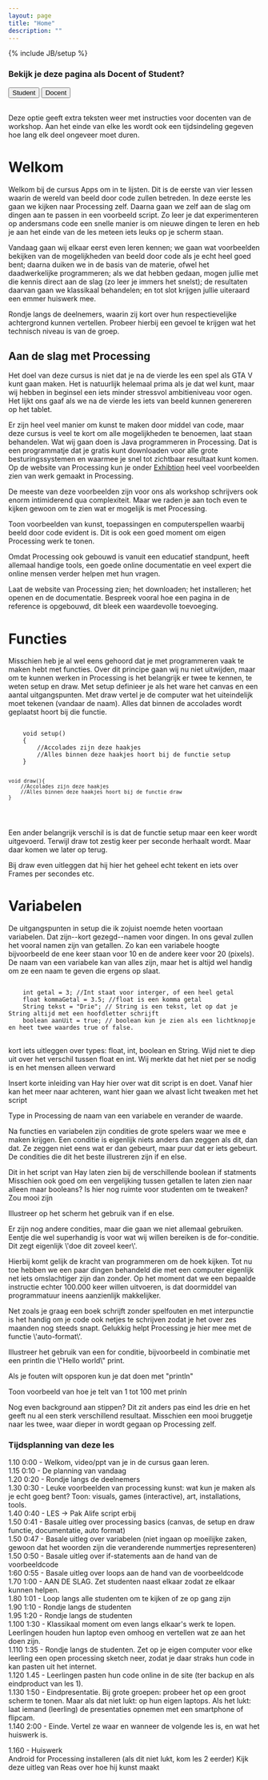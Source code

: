 ```yaml
---
layout: page
title: "Home"
description: ""
---
```

{% include JB/setup %}



<h3>Bekijk je deze pagina als Docent of Student?</h3>
<div class="btn-group ">
  <button id="student" type="button" class="btn btn-default">Student</button>
  <button id="teacher" type="button" class="btn btn-default">Docent</button>
</div>
<p class="instructor"> <br />Deze optie geeft extra teksten weer met instructies voor docenten van de workshop. Aan het einde van elke les wordt ook een tijdsindeling gegeven hoe lang elk deel ongeveer moet duren.</p>

<h1>Welkom</h1>

<p>Welkom bij de cursus Apps om in te lijsten. Dit is de eerste van vier lessen waarin de wereld van beeld door code zullen betreden. In deze eerste les gaan we kijken naar Processing zelf. Daarna gaan we zelf aan de slag om dingen aan te passen in een voorbeeld script. Zo leer je dat experimenteren op andersmans code een snelle manier is om nieuwe dingen te leren en heb je aan het einde van de les meteen iets leuks op je scherm staan.</p>

<p class="instructor">Vandaag gaan wij elkaar eerst even leren kennen; we gaan wat voorbeelden bekijken van de mogelijkheden van beeld door code als je echt heel goed bent; daarna duiken we in de basis van de materie, ofwel het daadwerkelijke programmeren; als we dat hebben gedaan, mogen jullie met die kennis direct aan de slag (zo leer je immers het snelst); de resultaten daarvan gaan we klassikaal behandelen; en tot slot krijgen jullie uiteraard een emmer huiswerk mee.</p>

<p class="instructor">Rondje langs de deelnemers, waarin zij kort over hun respectievelijke achtergrond kunnen vertellen. Probeer hierbij een gevoel te krijgen wat het technisch niveau is van de groep.</p>

<h2>Aan de slag met Processing</h2>

<p>
Het doel van deze cursus is niet dat je na de vierde les een spel als GTA V kunt gaan maken. Het is natuurlijk helemaal prima als je dat wel kunt, maar wij hebben in beginsel een iets minder stressvol ambitieniveau voor ogen. Het lijkt ons gaaf als we na de vierde les iets van beeld kunnen genereren op het tablet.
</p>

<p>
Er zijn heel veel manier om kunst te maken door middel van code, maar deze cursus is veel te kort om alle mogelijkheden te benoemen, laat staan behandelen. Wat wij gaan doen is Java programmeren in Processing. Dat is een programmatje dat je gratis kunt downloaden voor alle grote besturingssystemen en waarmee je snel tot zichtbaar resultaat kunt komen. Op de website van Processing kun je onder <a href="http://processing.org/exhibition/" target="_blank">Exhibtion</a> heel veel voorbeelden zien van werk gemaakt in Processing.</p>

<p>De meeste van deze voorbeelden zijn voor ons als workshop schrijvers ook enorm intimiderend qua complexiteit. Maar we raden je aan toch even te kijken gewoon om te zien wat er mogelijk is met Processing.</p>

<p class="instructor">Toon voorbeelden van kunst, toepassingen en computerspellen waarbij beeld door code evident is. Dit is ook een goed moment om eigen Processing werk te tonen.</p>


<p>Omdat Processing ook gebouwd is vanuit een educatief standpunt, heeft allemaal handige tools, een goede online documentatie en veel expert die online mensen verder helpen met hun vragen.
</p>

<p class="instructor">Laat de website van Processing zien; het downloaden; het installeren; het openen en de documentatie. Bespreek vooral hoe een pagina in de reference is opgebouwd, dit bleek een waardevolle toevoeging.</p>



<h1>Functies</h1>

<p>
Misschien heb je al wel eens gehoord dat je met programmeren vaak te maken hebt met functies. Over dit principe gaan wij nu niet uitwijden, maar om te kunnen werken in Processing is het belangrijk er twee te kennen, te weten setup en draw. Met setup definieer je als het ware het canvas en een aantal uitgangspunten. Met draw vertel je de computer wat het uiteindelijk moet tekenen (vandaar de naam). Alles dat binnen de accolades wordt geplaatst hoort bij die functie.
</p>
<pre><code class="processing">
    void setup()
    {
        //Accolades zijn deze haakjes
        //Alles binnen deze haakjes hoort bij de functie setup
    }
    
    void draw(){
        //Accolades zijn deze haakjes
        //Alles binnen deze haakjes hoort bij de functie draw
    }
</code>
</pre>

<p>Een ander belangrijk verschil is is dat de functie setup maar een keer wordt uitgevoerd. Terwijl draw tot zestig keer per seconde herhaalt wordt. Maar daar komen we later op terug.</p>

<p class="instructor">
Bij draw even uitleggen dat hij hier het geheel echt tekent en iets over Frames per secondes etc.
</p>

<h1>Variabelen</h1>

<p>
De uitgangspunten in setup die ik zojuist noemde heten voortaan variabelen. Dat zijn--kort gezegd--namen voor dingen. In ons geval zullen het vooral namen zijn van getallen. Zo kan een variabele hoogte bijvoorbeeld de ene keer staan voor 10 en de andere keer voor 20 (pixels). De naam van een variabele kan van alles zijn, maar het is altijd wel handig om ze een naam te geven die ergens op slaat.
</p>

<pre><code class="processing">
    int getal = 3; //Int staat voor interger, of een heel getal
    float kommaGetal = 3.5; //float is een komma getal
    String tekst = "Drie"; // String is een tekst, let op dat je String altijd met een hoofdletter schrijft
    boolean aanUit = true; // boolean kun je zien als een lichtknopje en heet twee waardes true of false.
</code>
</pre>

<p class="instructor">kort iets uitleggen over types: float, int, boolean en String. Wijd niet te diep uit over het verschil tussen float en int. Wij merkte dat het niet per se nodig is en het mensen alleen verward</p>

<p>Insert korte inleiding van Hay hier over wat dit script is en doet.
Vanaf hier kan het meer naar achteren, want hier gaan we alvast licht tweaken met het script
</p>

<p class="instructor">Type in Processing de naam van een variabele en verander de waarde.</p>

<p>Na functies en variabelen zijn condities de grote spelers waar we mee e maken krijgen. Een conditie is eigenlijk niets anders dan zeggen als dit, dan dat. Ze zeggen niet eens wat er dan gebeurt, maar puur dat er iets gebeurt. De condities die dit het beste illustreren zijn if en else.</p>

<p>
Dit in het script van Hay laten zien bij de verschillende boolean if statments
Misschien ook goed om een vergelijking tussen getallen te laten zien naar alleen maar booleans?
Is hier nog ruimte voor studenten om te tweaken? Zou mooi zijn
</p>

<p class="instructor">
Illustreer op het scherm het gebruik van if en else.
</p>



<p>
Er zijn nog andere condities, maar die gaan we niet allemaal gebruiken. Eentje die wel superhandig is voor wat wij willen bereiken is de for-conditie. Dit zegt eigenlijk \'doe dit zoveel keer\'.
</p>

<p>
Hierbij komt gelijk de kracht van programmeren om de hoek kijken. Tot nu toe hebben we een paar dingen behandeld die met een computer eigenlijk net iets omslachtiger zijn dan zonder. Op het moment dat we een bepaalde instructie echter 100.000 keer willen uitvoeren, is dat doormiddel van programmatuur ineens aanzienlijk makkelijker.
</p>


<p>
Net zoals je graag een boek schrijft zonder spelfouten en met interpunctie is het handig om je code ook netjes te schrijven zodat je het over zes maanden nog steeds snapt. Gelukkig helpt Processing je hier mee met de functie \'auto-format\'.
</p>

<p class="instructor">
Illustreer het gebruik van een for conditie, bijvoorbeeld in combinatie met een println die \"Hello world\" print.
</p>


<p>Als je fouten wilt opsporen kun je dat doen met "println"</p>

<p class="instructor">
 Toon voorbeeld van hoe je telt van 1 tot 100 met prinln 
</p>

<p>
Nog even background aan stippen? Dit zit anders pas eind les drie en het geeft nu al een sterk verschillend resultaat. Misschien een mooi bruggetje naar les twee, waar dieper in wordt gegaan op Processing zelf.
</p>

<div class="instructor">
<h3>Tijdsplanning van deze les</h3>
1.10 0:00 - Welkom, video/ppt van je in de cursus gaan leren. <br />
1.15 0:10 - De planning van vandaag <br />
1.20 0:20 - Rondje langs de deelnemers <br />
1.30 0:30 - Leuke voorbeelden van processing kunst: wat kun je maken als je echt goeg bent? Toon: visuals, games (interactive), art, installations, tools.<br />
1.40 0:40 - LES -> Pak Alife script erbij<br />
1.50 0:41 - Basale uitleg over processing basics (canvas, de setup en draw functie, documentatie, auto format)<br />
1.50 0:47 - Basale uitleg over variabelen (niet ingaan op moeilijke zaken, gewoon dat het woorden zijn die veranderende nummertjes representeren)<br />
1.50 0:50 - Basale uitleg over if-statements aan de hand van de voorbeeldcode<br />
1:60 0:55 - Basale uitleg over loops aan de hand van de voorbeeldcode<br />
1.70 1:00 - AAN DE SLAG. Zet studenten naast elkaar zodat ze elkaar kunnen helpen.<br />
1.80 1:01 - Loop langs alle studenten om te kijken of ze op gang zijn<br />
1.90 1:10 - Rondje langs de studenten<br />
1.95 1:20 - Rondje langs de studenten<br />
1.100 1:30 - Klassikaal moment om even langs elkaar's werk te lopen. Leerlingen houden hun laptop even omhoog en vertellen wat ze aan het doen zijn.<br />
1.110 1:35 - Rondje langs de studenten. Zet op je eigen computer voor elke leerling een open processing sketch neer, zodat je daar straks hun code in kan pasten uit het internet.<br />
1.120 1.45 - Leerlingen pasten hun code online in de site (ter backup en als eindproduct van les 1).<br />
1.130 1:50 - Eindpresentatie. Bij grote groepen: probeer het op een groot scherm te tonen. Maar als dat niet lukt: op hun eigen laptops. Als het lukt: laat iemand (leerling) de presentaties opnemen met een smartphone of flipcam.<br />
1.140 2:00 - Einde. Vertel ze waar en wanneer de volgende les is, en wat het huiswerk is.<br />

1.160 - Huiswerk<br />
Android for Processing installeren (als dit niet lukt, kom les 2 eerder)
Kijk deze uitleg van Reas over hoe hij kunst maakt

</div>